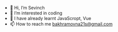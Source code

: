 - 👋 Hi, I’m Sevinch
- 👀 I’m interested in coding
- 🌱 I have already learnt JavaScropt, Vue
- 📫 How to reach me bakhramovna21s@gmail.com
